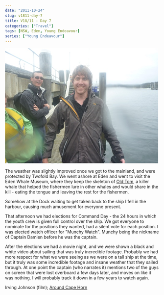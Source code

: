 ```yaml
---
date: "2011-10-24"
slug: v1811-day-7
title: V18/11 - Day 7
categories: ["Travel"]
tags: [NSW, Eden, Young Endeavour]
series: ["Young Endeavour"]
---
```


![YE Fell In](ye_fellin.jpg)

The weather was slightly improved once we got to the mainland, and were protected by Twofold Bay. We went ashore at Eden and went to visit the Eden Whale Museum, where they keep the skeleton of [Old Tom](http://en.wikipedia.org/wiki/Old_Tom_%28killer_whale%29), a killer whale that helped the fishermen lure in other whales and would share in the kill - eating the tongue and leaving the rest for the fishermen.

Somehow at the Dock waiting to get taken back to the ship I fell in the harbour, causing much amusement for everyone present.

That afternoon we had elections for Command Day - the 24 hours in which the youth crew is given full control over the ship. We got everyone to nominate for the positions they wanted, had a silent vote for each position. I was elected watch officer for "Munchy Watch". Munchy being the nickname of Captain Damien before he was the captain.

After the elections we had a movie night, and we were shown a black and white video about sailing that was truly incredible footage. Probably we had more respect for what we were seeing as we were on a tall ship at the time, but it truly was some incredible footage and insane weather that they sailed through. At one point the captain (who narrates it) mentions two of the guys on screen that were lost overboard a few days later, and moves on like it was nothing. I will probably track it down in a few years to watch again.

Irving Johnson (film); [Around Cape Horn](http://en.wikipedia.org/wiki/Peking_%28ship%29)
